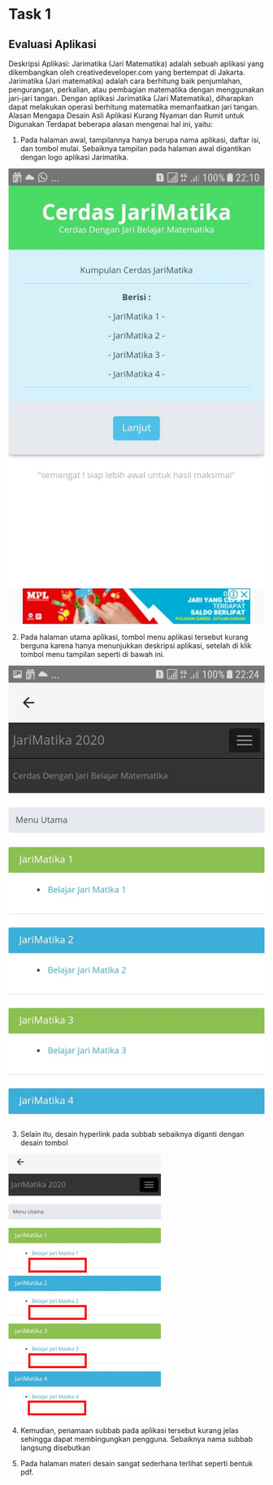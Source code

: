 # Task 1

## Evaluasi Aplikasi

Deskripsi Aplikasi: Jarimatika (Jari Matematika) adalah sebuah aplikasi yang dikembangkan oleh creativedeveloper.com yang bertempat di Jakarta. Jarimatika (Jari matematika) adalah cara berhitung baik penjumlahan, pengurangan, perkalian, atau pembagian matematika dengan menggunakan jari-jari tangan. Dengan aplikasi Jarimatika (Jari Matematika), diharapkan dapat melakukan operasi berhitung matematika memanfaatkan jari tangan.
Alasan Mengapa Desain Asli Aplikasi Kurang Nyaman dan Rumit untuk Digunakan
Terdapat beberapa alasan mengenai hal ini, yaitu:

1.	Pada halaman awal, tampilannya hanya berupa nama aplikasi, daftar isi, dan tombol mulai. Sebaiknya tampilan pada halaman awal digantikan dengan logo aplikasi Jarimatika.

![Image 1](https://github.com/FarisAlHusain20/HCI-Assignment/blob/hw2/Task%201/halaman%201.jpg)

2.	Pada halaman utama aplikasi, tombol menu aplikasi tersebut kurang berguna karena hanya menunjukkan deskripsi aplikasi, setelah di klik tombol menu tampilan seperti di bawah ini.

![Image 2](https://github.com/FarisAlHusain20/HCI-Assignment/blob/hw2/Task%201/halaman%202.jpg)

3.	Selain itu, desain hyperlink pada subbab sebaiknya diganti dengan desain tombol

![Image 3](https://github.com/FarisAlHusain20/HCI-Assignment/blob/hw2/Task%201/halaman%202%20subbab.jpg)

4.	Kemudian, penamaan subbab pada aplikasi tersebut kurang jelas sehingga dapat membingungkan pengguna. Sebaiknya nama subbab langsung disebutkan

5.	Pada halaman materi desain sangat sederhana terlihat seperti bentuk pdf.

